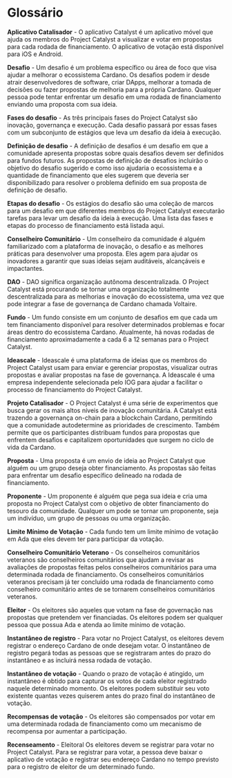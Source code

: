 # Glossário

**Aplicativo Catalisador** - O aplicativo Catalyst é um aplicativo móvel que ajuda os membros do Project Catalyst a visualizar e votar em propostas para cada rodada de financiamento. O aplicativo de votação está disponível para iOS e Android.

**Desafio** - Um desafio é um problema específico ou área de foco que visa ajudar a melhorar o ecossistema Cardano. Os desafios podem ir desde atrair desenvolvedores de software, criar DApps, melhorar a tomada de decisões ou fazer propostas de melhoria para a própria Cardano. Qualquer pessoa pode tentar enfrentar um desafio em uma rodada de financiamento enviando uma proposta com sua ideia.

**Fases do desafio** - As três principais fases do Project Catalyst são inovação, governança e execução. Cada desafio passará por essas fases com um subconjunto de estágios que leva um desafio da ideia à execução.

**Definição de desafio** - A definição de desafios é um desafio em que a comunidade apresenta propostas sobre quais desafios devem ser definidos para fundos futuros. As propostas de definição de desafios incluirão o objetivo do desafio sugerido e como isso ajudaria o ecossistema e a quantidade de financiamento que eles sugerem que deveria ser disponibilizado para resolver o problema definido em sua proposta de definição de desafio.

**Etapas do desafio** - Os estágios do desafio são uma coleção de marcos para um desafio em que diferentes membros do Project Catalyst executarão tarefas para levar um desafio da ideia à execução. Uma lista das fases e etapas do processo de financiamento está listada aqui.

**Conselheiro Comunitário** - Um conselheiro da comunidade é alguém familiarizado com a plataforma de inovação, o desafio e as melhores práticas para desenvolver uma proposta. Eles agem para ajudar os inovadores a garantir que suas ideias sejam auditáveis, alcançáveis e impactantes.

**DAO** - DAO significa organização autônoma descentralizada. O Project Catalyst está procurando se tornar uma organização totalmente descentralizada para as melhorias e inovação do ecossistema, uma vez que pode integrar a fase de governança de Cardano chamada Voltaire.

**Fundo** - Um fundo consiste em um conjunto de desafios em que cada um tem financiamento disponível para resolver determinados problemas e focar áreas dentro do ecossistema Cardano. Atualmente, há novas rodadas de financiamento aproximadamente a cada 6 a 12 semanas para o Project Catalyst.

**Ideascale** - Ideascale é uma plataforma de ideias que os membros do Project Catalyst usam para enviar e gerenciar propostas, visualizar outras propostas e avaliar propostas na fase de governança. A Ideascale é uma empresa independente selecionada pelo IOG para ajudar a facilitar o processo de financiamento do Project Catalyst.

**Projeto Catalisador** - O Project Catalyst é uma série de experimentos que busca gerar os mais altos níveis de inovação comunitária. A Catalyst está trazendo a governança on-chain para a blockchain Cardano, permitindo que a comunidade autodetermine as prioridades de crescimento. Também permite que os participantes distribuam fundos para propostas que enfrentem desafios e capitalizem oportunidades que surgem no ciclo de vida da Cardano.

**Proposta** - Uma proposta é um envio de ideia ao Project Catalyst que alguém ou um grupo deseja obter financiamento. As propostas são feitas para enfrentar um desafio específico delineado na rodada de financiamento.

**Proponente** - Um proponente é alguém que pega sua ideia e cria uma proposta no Project Catalyst com o objetivo de obter financiamento do tesouro da comunidade. Qualquer um pode se tornar um proponente, seja um indivíduo, um grupo de pessoas ou uma organização.

**Limite Mínimo de Votação** - Cada fundo tem um limite mínimo de votação em Ada que eles devem ter para participar da votação.

**Conselheiro Comunitário Veterano** - Os conselheiros comunitários veteranos são conselheiros comunitários que ajudam a revisar as avaliações de propostas feitas pelos conselheiros comunitários para uma determinada rodada de financiamento. Os conselheiros comunitários veteranos precisam já ter concluído uma rodada de financiamento como conselheiro comunitário antes de se tornarem conselheiros comunitários veteranos.

**Eleitor** - Os eleitores são aqueles que votam na fase de governação nas propostas que pretendem ver financiadas. Os eleitores podem ser qualquer pessoa que possua Ada e atenda ao limite mínimo de votação.

**Instantâneo de registro** - Para votar no Project Catalyst, os eleitores devem registrar o endereço Cardano de onde desejam votar. O instantâneo de registro pegará todas as pessoas que se registraram antes do prazo do instantâneo e as incluirá nessa rodada de votação.

**Instantâneo de votação** - Quando o prazo de votação é atingido, um instantâneo é obtido para capturar os votos de cada eleitor registrado naquele determinado momento. Os eleitores podem substituir seu voto existente quantas vezes quiserem antes do prazo final do instantâneo de votação.

**Recompensas de votação** - Os eleitores são compensados por votar em uma determinada rodada de financiamento como um mecanismo de recompensa por aumentar a participação.

**Recenseamento** - Eleitoral Os eleitores devem se registrar para votar no Project Catalyst. Para se registrar para votar, a pessoa deve baixar o aplicativo de votação e registrar seu endereço Cardano no tempo previsto para o registro de eleitor de um determinado fundo.
